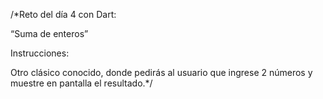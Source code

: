 /*Reto del día 4 con Dart: 

“Suma de enteros”

Instrucciones: 

Otro clásico conocido,
donde pedirás al usuario 
que ingrese 2 números 
y muestre en pantalla 
el resultado.*/
